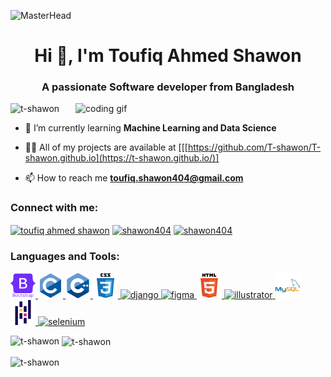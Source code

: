 ![MasterHead](https://media.giphy.com/media/KA593kO0JvXMs/giphy.gif)
<h1 align="center">Hi 👋, I'm Toufiq Ahmed Shawon</h1>
<h3 align="center">A passionate Software developer from Bangladesh</h3>
<a href="https://t-shawon.github.io/"><img align="right" alt="coding gif" width="400" src="https://c.tenor.com/GfSX-u7VGM4AAAAC/coding.gif"/></a>
<p align="left"> <img src="https://komarev.com/ghpvc/?username=t-shawon&label=Profile%20views&color=0e75b6&style=flat" alt="t-shawon" /> </p>

- 🌱 I’m currently learning **Machine Learning and Data Science**

- 👨‍💻 All of my projects are available at [[[https://github.com/T-shawon/T-shawon.github.io](https://t-shawon.github.io/)]
  
- 📫 How to reach me **toufiq.shawon404@gmail.com**

<h3 align="left">Connect with me:</h3>
<p align="left">
<a href="https://www.linkedin.com/in/toufiq-ahmed-shawon-6b7824236/" target="blank"><img align="center" src="https://raw.githubusercontent.com/rahuldkjain/github-profile-readme-generator/master/src/images/icons/Social/linked-in-alt.svg" alt="toufiq ahmed shawon" height="30" width="40" /></a>
<a href="https://kaggle.com/shawon404" target="blank"><img align="center" src="https://raw.githubusercontent.com/rahuldkjain/github-profile-readme-generator/master/src/images/icons/Social/kaggle.svg" alt="shawon404" height="30" width="40" /></a>
<a href="https://codeforces.com/profile/shawon404" target="blank"><img align="center" src="https://raw.githubusercontent.com/rahuldkjain/github-profile-readme-generator/master/src/images/icons/Social/codeforces.svg" alt="shawon404" height="30" width="40" /></a>
</p>

<h3 align="left">Languages and Tools:</h3>
<p align="left"> <a href="https://getbootstrap.com" target="_blank" rel="noreferrer"> <img src="https://raw.githubusercontent.com/devicons/devicon/master/icons/bootstrap/bootstrap-plain-wordmark.svg" alt="bootstrap" width="40" height="40"/> </a> <a href="https://www.cprogramming.com/" target="_blank" rel="noreferrer"> <img src="https://raw.githubusercontent.com/devicons/devicon/master/icons/c/c-original.svg" alt="c" width="40" height="40"/> </a> <a href="https://www.w3schools.com/cpp/" target="_blank" rel="noreferrer"> <img src="https://raw.githubusercontent.com/devicons/devicon/master/icons/cplusplus/cplusplus-original.svg" alt="cplusplus" width="40" height="40"/> </a> <a href="https://www.w3schools.com/css/" target="_blank" rel="noreferrer"> <img src="https://raw.githubusercontent.com/devicons/devicon/master/icons/css3/css3-original-wordmark.svg" alt="css3" width="40" height="40"/> </a> <a href="https://www.djangoproject.com/" target="_blank" rel="noreferrer"> <img src="https://cdn.worldvectorlogo.com/logos/django.svg" alt="django" width="40" height="40"/> </a> <a href="https://www.figma.com/" target="_blank" rel="noreferrer"> <img src="https://www.vectorlogo.zone/logos/figma/figma-icon.svg" alt="figma" width="40" height="40"/> </a> <a href="https://www.w3.org/html/" target="_blank" rel="noreferrer"> <img src="https://raw.githubusercontent.com/devicons/devicon/master/icons/html5/html5-original-wordmark.svg" alt="html5" width="40" height="40"/> </a> <a href="https://www.adobe.com/in/products/illustrator.html" target="_blank" rel="noreferrer"> <img src="https://www.vectorlogo.zone/logos/adobe_illustrator/adobe_illustrator-icon.svg" alt="illustrator" width="40" height="40"/> </a> <a href="https://www.mysql.com/" target="_blank" rel="noreferrer"> <img src="https://raw.githubusercontent.com/devicons/devicon/master/icons/mysql/mysql-original-wordmark.svg" alt="mysql" width="40" height="40"/> </a> <a href="https://pandas.pydata.org/" target="_blank" rel="noreferrer"> <img src="https://raw.githubusercontent.com/devicons/devicon/2ae2a900d2f041da66e950e4d48052658d850630/icons/pandas/pandas-original.svg" alt="pandas" width="40" height="40"/> </a> <a href="https://www.selenium.dev" target="_blank" rel="noreferrer"> <img src="https://raw.githubusercontent.com/detain/svg-logos/780f25886640cef088af994181646db2f6b1a3f8/svg/selenium-logo.svg" alt="selenium" width="40" height="40"/> </a> </p>

<p><img align="left" src="https://github-readme-stats.vercel.app/api/top-langs?username=t-shawon&show_icons=true&locale=en&layout=compact" alt="t-shawon" /></p>

<p>&nbsp;<img align="center" src="https://github-readme-stats.vercel.app/api?username=t-shawon&show_icons=true&locale=en" alt="t-shawon" /></p>

<p><img align="center" src="https://github-readme-streak-stats.herokuapp.com/?user=t-shawon&" alt="t-shawon" /></p>



<!--### Hi there 👋 I am Toufiq Ahmed Shawon

<!--
**T-shawon/T-shawon** is a ✨ _special_ ✨ repository because its `README.md` (this file) appears on your GitHub profile.

Here are some ideas to get you started:

- 🔭 I’m currently working on ...
- 🌱 I’m currently learning ...
- 👯 I’m looking to collaborate on ...
- 🤔 I’m looking for help with ...
- 💬 Ask me about ...
- 📫 How to reach me: ...
- 😄 Pronouns: ...
- ⚡ Fun fact: ...
-->
